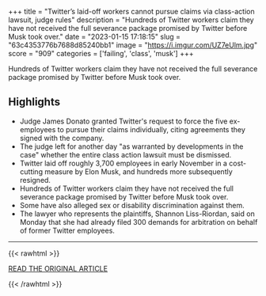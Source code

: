 +++
title = "Twitter’s laid-off workers cannot pursue claims via class-action lawsuit, judge rules"
description = "Hundreds of Twitter workers claim they have not received the full severance package promised by Twitter before Musk took over."
date = "2023-01-15 17:18:15"
slug = "63c4353776b7688d85240bb1"
image = "https://i.imgur.com/UZ7eUlm.jpg"
score = "909"
categories = ['failing', 'class', 'musk']
+++

Hundreds of Twitter workers claim they have not received the full severance package promised by Twitter before Musk took over.

## Highlights

- Judge James Donato granted Twitter's request to force the five ex-employees to pursue their claims individually, citing agreements they signed with the company.
- The judge left for another day "as warranted by developments in the case" whether the entire class action lawsuit must be dismissed.
- Twitter laid off roughly 3,700 employees in early November in a cost-cutting measure by Elon Musk, and hundreds more subsequently resigned.
- Hundreds of Twitter workers claim they have not received the full severance package promised by Twitter before Musk took over.
- Some have also alleged sex or disability discrimination against them.
- The lawyer who represents the plaintiffs, Shannon Liss-Riordan, said on Monday that she had already filed 300 demands for arbitration on behalf of former Twitter employees.

---

{{< rawhtml >}}
  <p class="article-category">
    <a target="_blank" href="https://www.cnbc.com/2023/01/15/twitters-laid-off-workers-cannot-pursue-claims-via-class-action-lawsuit-judge.html">READ THE ORIGINAL ARTICLE</a>
  </p>
{{< /rawhtml >}}
